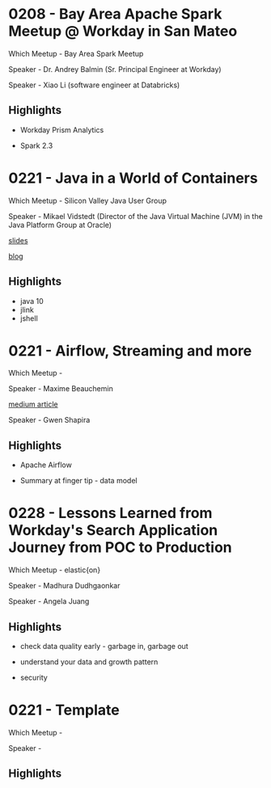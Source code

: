 
# 0208 - Bay Area Apache Spark Meetup @ Workday in San Mateo

Which Meetup - Bay Area Spark Meetup

Speaker - Dr. Andrey Balmin (Sr. Principal Engineer at Workday)

Speaker - Xiao Li (software engineer at Databricks)

## Highlights

* Workday Prism Analytics

* Spark 2.3

# 0221 - Java in a World of Containers

Which Meetup - Silicon Valley Java User Group

Speaker - Mikael Vidstedt (Director of the Java Virtual Machine (JVM) in the Java Platform Group at Oracle)

[slides](http://cr.openjdk.java.net/~mikael/presentations/20180221-SVJUG-Java_in_a_World_of_Containers.pdf)

[blog](https://mjg123.github.io/2018/01/10/Java-in-containers-jdk10.html)

## Highlights

* java 10
* jlink
* jshell

# 0221 - Airflow, Streaming and more

Which Meetup - 

Speaker - Maxime Beauchemin

[medium article](https://medium.freecodecamp.org/the-rise-of-the-data-engineer-91be18f1e603)

Speaker - Gwen Shapira

## Highlights

* Apache Airflow

* Summary at finger tip - data model

# 0228 - Lessons Learned from Workday's Search Application Journey from POC to Production

Which Meetup - elastic{on}

Speaker - Madhura Dudhgaonkar

Speaker - Angela Juang

## Highlights

* check data quality early - garbage in, garbage out

* understand your data and growth pattern

* security

# 0221 - Template

Which Meetup - 

Speaker - 

## Highlights
